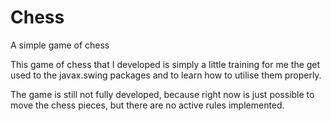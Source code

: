 # Chess
A simple game of chess

This game of chess that I developed is simply a little training for me the get used to the javax.swing packages and to learn how to utilise them properly.

The game is still not fully developed, because right now is just possible to move the chess pieces, but there are no active rules implemented.
